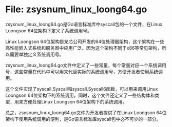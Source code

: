 # File: zsysnum_linux_loong64.go

zsysnum_linux_loong64.go是Go语言标准库中syscall包的一个文件，在Linux Loongson 64位架构下定义了系统调用号。

Linux Loongson 64位架构是龙芯公司开发的64位处理器架构，这个架构在一些高性能嵌入式系统和服务器中应用广泛。因为这个架构不同于x86等常见架构，所以需要单独定义系统调用号。

zsysnum_linux_loong64.go文件中定义了一些常量，每个常量对应一个系统调用号，这些常量在代码中可以用来代替实际的系统调用号，方便开发者使用系统调用。

这个文件实现了syscall.Syscall和syscall.Syscall6函数，可以用来调用Linux Loongson 64位架构下的系统调用。同时，这个文件还定义了一些结构体和类型，用来方便处理Linux Loongson 64位架构下的系统调用。

总之，zsysnum_linux_loong64.go文件为开发者提供了在Linux Loongson 64位架构下使用系统调用的便利，是Go语言标准库syscall包中必不可少的一部分。

